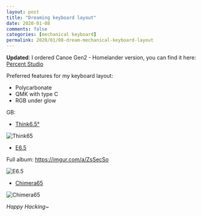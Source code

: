 ```yaml
---
layout: post
title: "Dreaming keyboard layout"
date: 2020-01-08
comments: false
categories: [mechanical keyboard]
permalink: 2020/01/08-dream-mechanical-keyboard-layout
---
```


**Updated**: I ordered Canoe Gen2 - Homelander version, you can find it here: [Percent Studio](https://percent.studio/products/canoe-gen2)

Preferred features for my keyboard layout:

* Polycarbonate
* QMK with type C
* RGB under glow

GB:

* [Think6.5°](https://geekhack.org/index.php?topic=100166.0)

![Think65]

* [E6.5](https://geekhack.org/index.php?topic=99655.0)

Full album: https://imgur.com/a/ZsSecSo

![E6.5]

* [Chimera65](https://geekhack.org/index.php?topic=103528.0)

![Chimera65]

[Think65]: https://i.imgur.com/bH5JgUfr.jpg
[E6.5]: https://i.imgur.com/ALzNll3r.jpg
[Chimera65]: https://instagram.fhan3-2.fna.fbcdn.net/v/t51.2885-15/e35/s1080x1080/71029383_2782329891797791_4853721067203993920_n.jpg?_nc_ht=instagram.fhan3-2.fna.fbcdn.net&_nc_cat=107&_nc_ohc=qHFU-baaur4AX-qZMMl&oh=923405abd8c62fb9a1add06e5efa39e9&oe=5EAA3363

*Happy Hacking~*